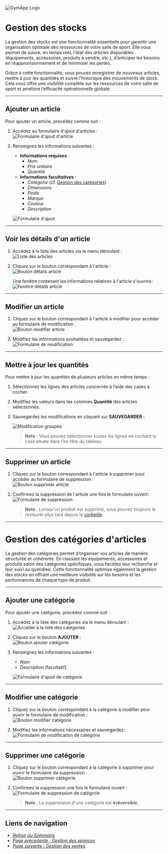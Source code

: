![GymApp Logo](/images/logo_md.png "GymApp Logo")  

# Gestion des stocks  

La gestion des stocks est une fonctionnalité essentielle pour garantir une organisation optimale des ressources de votre salle de sport. Elle vous permet de suivre, en temps réel, l'état des articles disponibles (équipements, accessoires, produits à vendre, etc.), d’anticiper les besoins en réapprovisionnement et de minimiser les pertes.  

Grâce à cette fonctionnalité, vous pouvez enregistrer de nouveaux articles, mettre à jour les quantités et suivre l’historique des mouvements de stock. Cela vous offre une visibilité complète sur les ressources de votre salle de sport et améliore l’efficacité opérationnelle globale.  

---  

## Ajouter un article  

Pour ajouter un article, procédez comme suit :  
1. Accédez au formulaire d'ajout d'articles :  
   ![Formulaire d'ajout d'article](/images/screenshots/product/nav_add.png "navbar add product")  

2. Renseignez les informations suivantes :  
   - **Informations requises** :  
     - _Nom_  
     - _Prix unitaire_  
     - _Quantité_  
   - **Informations facultatives** :  
     - _Catégorie_ (cf. [Gestion des catégories](#gestion-des-catégories-darticles))  
     - _Dimensions_  
     - _Poids_  
     - _Marque_  
     - _Couleur_  
     - _Description_  

   ![Formulaire d'ajout](/images/screenshots/product/add_form.png "adding Form")  

---  

## Voir les détails d'un article  

1. Accédez à la liste des articles via le menu déroulant :  
   ![Liste des articles](/images/screenshots/product/nav_list.png "navbar list product")  

2. Cliquez sur le bouton correspondant à l'article :  
   ![Bouton détails article](/images/screenshots/product/info_btn.png "info product btn")  

   Une fenêtre contenant les informations relatives à l'article s'ouvrira :  
   ![Fenêtre détails article](/images/screenshots/product/info_popup.png "info product popup")  

---  

## Modifier un article  

1. Cliquez sur le bouton correspondant à l'article à modifier pour accéder au formulaire de modification :  
   ![Bouton modifier article](/images/screenshots/product/edit_btn.png "edit product btn")  

2. Modifiez les informations souhaitées et sauvegardez :   
   ![Formulaire de modification](/images/screenshots/product/edit_form.png "edit product form")  

---  

## Mettre à jour les quantités  

Pour mettre à jour les quantités de plusieurs articles en même temps :  
1. Sélectionnez les lignes des articles concernés à l’aide des cases à cocher.  
2. Modifiez les valeurs dans les colonnes **Quantité** des articles sélectionnés.  
3. Sauvegardez les modifications en cliquant sur  **SAUVEGARDER** :   

   ![Modification groupée](/images/screenshots/product/bulk_update.png "bulk edit")  

   > **Note** : Vous pouvez sélectionner toutes les lignes en cochant la case située dans l’en-tête du tableau.  

---  

## Supprimer un article  

1. Cliquez sur le bouton correspondant à l'article à supprimer pour accéder au formulaire de suppression :  
   ![Bouton supprimer article](/images/screenshots/product/delete_btn.png "delete product btn")  

2. Confirmez la suppression de l'article une fois le formulaire ouvert:  
   ![Formulaire de suppression](/images/screenshots/product/delete_form.png "delete product form")  

   > **Note** : Lorsqu'un produit est supprimé, vous pouvez toujours le restaurer plus tard depuis la [corbeille](trash.md#restaurer-un-article).  

---

# Gestion des catégories d'articles
La gestion des catégories permet d’organiser vos articles de manière structurée et cohérente. En classant les équipements, accessoires et produits selon des catégories spécifiques, vous facilitez leur recherche et leur suivi au quotidien. Cette fonctionnalité optimise également la gestion des stocks en offrant une meilleure visibilité sur les besoins et les performances de chaque type de produit.

---
## Ajouter une catégorie  

Pour ajouter une catégorie, procédez comme suit :  
1. Accédez à la liste des catégories via le menu déroulant :  
   ![Accéder à la liste des catégories](/images/screenshots/product/nav_category.png "category list")  

2. Cliquez sur le bouton **AJOUTER** :  
   ![Bouton ajouter catégorie](/images/screenshots/product/add_category_btn.png "category add btn")  

3. Renseignez les informations suivantes :  
   - _Nom_  
   - _Description_ (facultatif)  

   ![Formulaire d'ajout de catégorie](/images/screenshots/product/add_category_form.png "category add btn")  

---

## Modifier une catégorie  

1. Cliquez sur le bouton correspondant à la catégorie à modifier pour ouvrir le formulaire de modification :  
   ![Bouton modifier catégorie](/images/screenshots/product/edit_category_btn.png "edit product category btn")  

2. Modifiez les informations nécessaires et sauvegardez:  
   ![Formulaire de modification de catégorie](/images/screenshots/product/edit_category_form.png "edit category form")  

---

## Supprimer une catégorie  

1. Cliquez sur le bouton correspondant à la catégorie à supprimer pour ouvrir le formulaire de suppression :  
   ![Bouton supprimer catégorie](/images/screenshots/product/delete_category_btn.png "delete category btn")  

2. Confirmez la suppression une fois le formulaire ouvert :  
   ![Formulaire de suppression de catégorie](/images/screenshots/product/delete_category_form.png "delete category form")  

   > **Note** : La suppression d'une catégorie est **irréversible**.  

---
## **Liens de navigation**

- [_Retour au Sommaire_](table.md)  
- [_Page précédente : Gestion des séances_](session.md)  
- [_Page suivante : Gestion des ventes_](sale.md)
